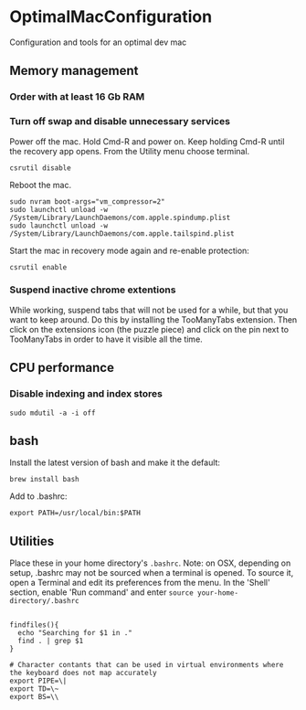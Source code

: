 # OptimalMacConfiguration
Configuration and tools for an optimal dev mac

## Memory management

### Order with at least 16 Gb RAM

### Turn off swap and disable unnecessary services

Power off the mac. Hold Cmd-R and power on. Keep holding Cmd-R until the recovery app opens. From the Utility menu choose terminal.

```
csrutil disable
```

Reboot the mac.

```
sudo nvram boot-args="vm_compressor=2"
sudo launchctl unload -w /System/Library/LaunchDaemons/com.apple.spindump.plist
sudo launchctl unload -w /System/Library/LaunchDaemons/com.apple.tailspind.plist
```

Start the mac in recovery mode again and re-enable protection:

```
csrutil enable
```

### Suspend inactive chrome extentions

While working, suspend tabs that will not be used for a while, but that you want to keep around. Do this by installing the TooManyTabs extension. Then click on the extensions icon (the puzzle piece) and click on the pin next to TooManyTabs in order to have it visible all the time.

## CPU performance

### Disable indexing and index stores

```
sudo mdutil -a -i off

```

## bash

Install the latest version of bash and make it the default:

```
brew install bash
```

Add to .bashrc:

```
export PATH=/usr/local/bin:$PATH
```

## Utilities

Place these in your home directory's ```.bashrc```. Note: on OSX, depending on setup, .bashrc may not be sourced when a terminal is opened. To source it, open a Terminal and edit its preferences from the menu. In the 'Shell' section, enable 'Run command' and enter ```source your-home-directory/.bashrc```
```

findfiles(){
  echo "Searching for $1 in ."
  find . | grep $1
}

# Character contants that can be used in virtual environments where the keyboard does not map accurately
export PIPE=\|
export TD=\~
export BS=\\
```

